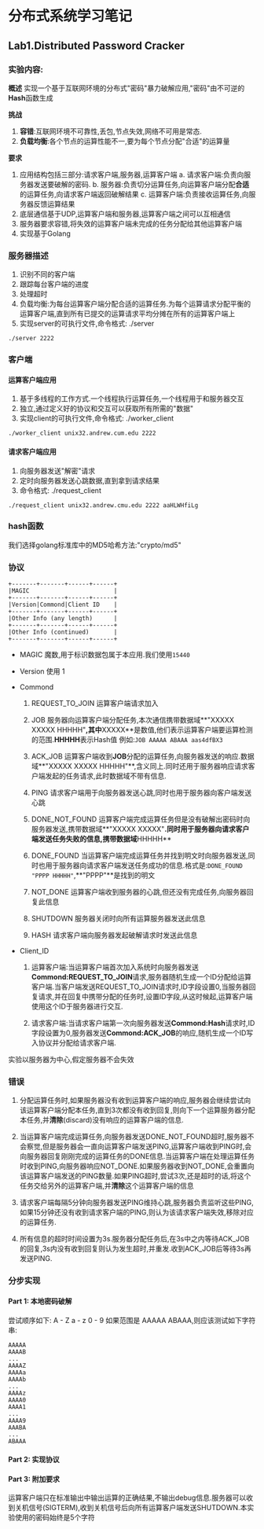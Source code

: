 # 分布式系统学习笔记
## Lab1.Distributed Password Cracker

### 实验内容:
**概述**
实现一个基于互联网环境的分布式"密码"暴力破解应用,"密码"由不可逆的**Hash**函数生成

<!--more-->

**挑战**

1. **容错**:互联网环境不可靠性,丢包,节点失效,网络不可用是常态.
2. **负载均衡**:各个节点的运算性能不一,要为每个节点分配"合适"的运算量

**要求**

1. 应用结构包括三部分:请求客户端,服务器,运算客户端
  a. 请求客户端:负责向服务器发送要破解的密码.
  b. 服务器:负责切分运算任务,向运算客户端分配**合适**的运算任务,向请求客户端返回破解结果
  c. 运算客户端:负责接收运算任务,向服务器反馈运算结果
2. 底层通信基于UDP,运算客户端和服务器,运算客户端之间可以互相通信
3. 服务器要求容错,将失效的运算客户端未完成的任务分配给其他运算客户端
4. 实现基于Golang

### 服务器描述
1. 识别不同的客户端
2. 跟踪每台客户端的进度
3. 处理超时
4. 负载均衡:为每台运算客户端分配合适的运算任务.为每个运算请求分配平衡的运算客户端,直到所有已提交的运算请求平均分摊在所有的运算客户端上
5. 实现server的可执行文件,命令格式: ./server <port>
```
./server 2222
```
### 客户端

#### 运算客户端应用
1. 基于多线程的工作方式.一个线程执行运算任务,一个线程用于和服务器交互
2. 独立,通过定义好的协议和交互可以获取所有所需的"数据"
3. 实现client的可执行文件,命令格式: ./worker_client <server hostname> <server port>
```
./worker_client unix32.andrew.cum.edu 2222
```

#### 请求客户端应用
1. 向服务器发送"解密"请求
2. 定时向服务器发送心跳数据,直到拿到请求结果
3. 命令格式: ./request_client <server hostname> <server port> <hash>
```
./request_client unix32.andrew.cmu.edu 2222 aaHLWHfiLg
```

### hash函数
我们选择golang标准库中的MD5哈希方法:"crypto/md5"

### 协议
```
+-------+-------+------+------+
|MAGIC                        |
+-------+-------+------+------+
|Version|Commond|Client ID    |
+-------+-------+------+------+
|Other Info (any length)      |
+-------+-------+------+------+
|Other Info (continued)       |
+-------+-------+------+------+
```
* MAGIC 魔数,用于标识数据包属于本应用.我们使用`15440`
* Version 使用 1
* Commond
  1. REQUEST_TO_JOIN 运算客户端请求加入
  
  2. JOB 服务器向运算客户端分配任务,本次通信携带数据域**"XXXXX XXXXX HHHHH"**,其中**XXXXX**是数值,他们表示运算客户端要运算检测的范围.**HHHHH**表示Hash值
  例如:`JOB AAAAA ABAAA aas4dfBX3`

  3. ACK_JOB 运算客户端收到**JOB**分配的运算任务,向服务器发送的响应.数据域**"XXXXX XXXXX HHHHH"**,含义同上.同时还用于服务器响应请求客户端发起的任务请求,此时数据域不带有信息.

  4. PING 请求客户端用于向服务器发送心跳,同时也用于服务器向客户端发送心跳
  
  5. DONE_NOT_FOUND 运算客户端完成运算任务但是没有破解出密码时向服务器发送,携带数据域**"XXXXX XXXXX"**.同时用于服务器向请求客户端发送任务失败的信息,携带数据域**HHHHH**
  
  6. DONE_FOUND 当运算客户端完成运算任务并找到明文时向服务器发送,同时也用于服务器向请求客户端发送任务成功的信息.格式是:`DONE_FOUND "PPPP HHHHH"`,**"PPPP"**是找到的明文
  
  7. NOT_DONE 运算客户端收到服务器的心跳,但还没有完成任务,向服务器回复此信息
  
  8. SHUTDOWN 服务器关闭时向所有运算服务器发送此信息
  
  9. HASH 请求客户端向服务器发起破解请求时发送此信息

* Client_ID 
  1. 运算客户端:当运算客户端首次加入系统时向服务器发送**Commond:REQUEST_TO_JOIN**请求,服务器随机生成一个ID分配给运算客户端.当客户端发送REQUEST_TO_JOIN请求时,ID字段设置0,当服务器回复请求,并在回复中携带分配的任务时,设置ID字段,从这时候起,运算客户端使用这个ID于服务器进行交互.

  2. 请求客户端:当请求客户端第一次向服务器发送**Commond:Hash**请求时,ID字段设置为0,服务器发送**Commond:ACK_JOB**的响应,随机生成一个ID写入协议并分配给请求客户端.

实验以服务器为中心,假定服务器不会失效

### 错误
1. 分配运算任务时,如果服务器没有收到运算客户端的响应,服务器会继续尝试向该运算客户端分配本任务,直到3次都没有收到回复,则向下一个运算服务器分配本任务,并**清除**(discard)没有响应的运算客户端的信息.

2. 当运算客户端完成运算任务,向服务器发送DONE_NOT_FOUND超时,服务器不会察觉,但是服务器会一直向运算客户端发送PING,运算客户端收到PING时,会向服务器回复刚刚完成的运算任务的DONE信息.当运算客户端在处理运算任务时收到PING,向服务器响应NOT_DONE.如果服务器收到NOT_DONE,会重置向该运算客户端发送的PING数量.如果PING超时,尝试3次,还是超时的话,将这个任务交给另外的运算客户端,并**清除**这个运算客户端的信息

3. 请求客户端每隔5分钟向服务器发送PING维持心跳,服务器负责监听这些PING,如果15分钟还没有收到请求客户端的PING,则认为该请求客户端失效,移除对应的运算任务.

4. 所有信息的超时时间设置为3s.服务器分配任务后,在3s中之内等待ACK_JOB的回复,3s内没有收到回复则认为发生超时,并重发.收到ACK_JOB后等待3s再发送PING.

### 分步实现

#### Part 1: 本地密码破解
尝试顺序如下:
A - Z a - z 0 - 9
如果范围是 AAAAA ABAAA,则应该测试如下字符串:

```
AAAAA
AAAAB
...
AAAAZ
AAAAa
AAAAb
...
AAAAz
AAAA0
AAAA1
...
AAAA9
AAABA
...
ABAAA
```

#### Part 2: 实现协议

#### Part 3: 附加要求
运算客户端只在标准输出中输出运算的正确结果,不输出debug信息.服务器可以收到关机信号(SIGTERM),收到关机信号后向所有运算客户端发送SHUTDOWN.本实验使用的密码始终是5个字符

